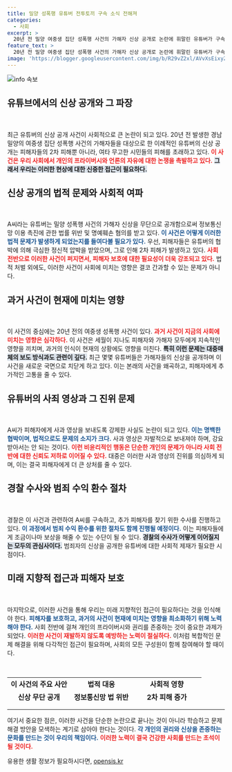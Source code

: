 ```yaml
---
title: 밀양 성폭행 유튜버 전투토끼 구속 소식 전해져
categories:
  - 사회
excerpt: >
  20년 전 밀양 여중생 집단 성폭행 사건의 가해자 신상 공개로 논란에 휘말린 유튜버가 구속됐다. 협박과 범죄수익 환수까지, 이 사건이 다시 주목받고 있다! 클릭해 자세히 알아보세요!
feature_text: >
  20년 전 밀양 여중생 집단 성폭행 사건의 가해자 신상 공개로 논란에 휘말린 유튜버가 구속됐다. 협박과 범죄수익 환수까지, 이 사건이 다시 주목받고 있다! 클릭해 자세히 알아보세요!
image: 'https://blogger.googleusercontent.com/img/b/R29vZ2xl/AVvXsEixyZcFfHzMRdzZMjFBmAUKJYCLCGyLL1o632UiGVXcaFdKo_bkvkuCioo0uUKlGfBVcT3P84aROyZIXSBEx3Aw5nCQ3pTgDom1WDC4m8eifvWiAmWEEVb4x6G_l8C0QH225ldMjyaFvpxGEBGNO37VmDTDMHGhJPq73UglMfDca1-0aw/s1600/blogspot.png'
---
```


<p><img src="https://blogger.googleusercontent.com/img/b/R29vZ2xl/AVvXsEixyZcFfHzMRdzZMjFBmAUKJYCLCGyLL1o632UiGVXcaFdKo_bkvkuCioo0uUKlGfBVcT3P84aROyZIXSBEx3Aw5nCQ3pTgDom1WDC4m8eifvWiAmWEEVb4x6G_l8C0QH225ldMjyaFvpxGEBGNO37VmDTDMHGhJPq73UglMfDca1-0aw/s1600/blogspot.png" alt="info 속보" /></p>

<h2 data-ke-size="size26">유튜브에서의 신상 공개와 그 파장</h2>

<p data-ke-size="size16">&nbsp;</p>

<p>최근 유튜버의 신상 공개 사건이 사회적으로 큰 논란이 되고 있다. 20년 전 발생한 경남 밀양의 여중생 집단 성폭행 사건의 가해자들을 대상으로 한 이례적인 유튜버의 신상 공개는 피해자들의 2차 피해뿐 아니라, 여타 무고한 시민들의 피해를 초래하고 있다. <b><span style="color: #ee2323;">이 사건은 우리 사회에서 개인의 프라이버시와 언론의 자유에 대한 논쟁을 촉발하고 있다.</span></b> <b><span style="background-color: #21538527;">그래서 우리는 이러한 현상에 대한 신중한 접근이 필요하다.</span></b> </p>

<h2 data-ke-size="size26">신상 공개의 법적 문제와 사회적 여파</h2>

<p data-ke-size="size16">&nbsp;</p>

<p>A씨라는 유튜버는 밀양 성폭행 사건의 가해자 신상을 무단으로 공개함으로써 정보통신망 이용 촉진에 관한 법률 위반 및 명예훼손 혐의를 받고 있다. <b><span style="color: #1a5490;">이 사건은 어떻게 이러한 법적 문제가 발생하게 되었는지를 들여다볼 필요가 있다.</span></b> 우선, 피해자들은 유튜버의 협박에 의해 극심한 정신적 압박을 받았으며, 그로 인해 2차 피해가 발생하고 있다. <b><span style="color: #ee2323;">사회 전반으로 이러한 사건이 퍼지면서, 피해자 보호에 대한 필요성이 더욱 강조되고 있다.</span></b>  법적 처벌 외에도, 이러한 사건이 사회에 미치는 영향은 결코 간과할 수 있는 문제가 아니다.</p>

<h2 data-ke-size="size26">과거 사건이 현재에 미치는 영향</h2>

<p data-ke-size="size16">&nbsp;</p>

<p>이 사건의 중심에는 20년 전의 여중생 성폭행 사건이 있다. <b><span style="color: #ee2323;">과거 사건이 지금의 사회에 미치는 영향은 심각하다.</span></b> 이 사건은 세월이 지나도 피해자와 가해자 모두에게 지속적인 영향을 끼치며, 과거의 인식이 현재의 상황에도 영향을 미친다. <b><span style="background-color: #21538527;">특히 이런 문제는 대중매체의 보도 방식과도 관련이 깊다.</span></b>  최근 몇몇 유튜버들은 가해자들의 신상을 공개하며 이 사건을 새로운 국면으로 치닫게 하고 있다. 이는 본래의 사건을 왜곡하고, 피해자에게 추가적인 고통을 줄 수 있다.</p>

<h2 data-ke-size="size26">유튜버의 사죄 영상과 그 진위 문제</h2>

<p data-ke-size="size16">&nbsp;</p>

<p>A씨가 피해자에게 사과 영상을 보내도록 강제한 사실도 논란이 되고 있다. <b><span style="color: #1a5490;">이는 명백한 협박이며, 법적으로도 문제의 소지가 크다.</span></b> 사과 영상은 자발적으로 보내져야 하며, 강요받아서는 안 되는 것이다. <b><span style="color: #ee2323;">이런 비윤리적인 행동은 단순한 개인의 문제가 아니라 사회 전반에 대한 신뢰도 저하로 이어질 수 있다.</span></b> 대중은 이러한 사과 영상의 진위를 의심하게 되며, 이는 결국 피해자에게 더 큰 상처를 줄 수 있다.</p>

<h2 data-ke-size="size26">경찰 수사와 범죄 수익 환수 절차</h2>

<p data-ke-size="size16">&nbsp;</p>

<p>경찰은 이 사건과 관련하여 A씨를 구속하고, 추가 피해자를 찾기 위한 수사를 진행하고 있다. <b><span style="color: #1a5490;">이 과정에서 범죄 수익 환수를 위한 절차도 함께 진행될 예정이다.</span></b> 이는 피해자들에게 조금이나마 보상을 해줄 수 있는 수단이 될 수 있다. <b><span style="background-color: #21538527;">경찰의 수사가 어떻게 이어질지는 모두의 관심사이다.</span></b> 범죄자의 신상을 공개한 유튜버에 대한 사회적 제재가 필요한 시점이다.</p>

<h2 data-ke-size="size26">미래 지향적 접근과 피해자 보호</h2>

<p data-ke-size="size16">&nbsp;</p>

<p>마지막으로, 이러한 사건을 통해 우리는 미래 지향적인 접근이 필요하다는 것을 인식해야 한다. <b><span style="color: #1a5490;">피해자를 보호하고, 과거의 사건이 현재에 미치는 영향을 최소화하기 위해 노력해야 한다.</span></b> 사회 전반에 걸쳐 개인의 프라이버시와 권리를 존중하는 것이 중요한 과제가 되었다. <b><span style="color: #ee2323;">이러한 사건이 재발하지 않도록 예방하는 노력이 절실하다.</span></b> 이처럼 복합적인 문제 해결을 위해 다각적인 접근이 필요하며, 사회의 모든 구성원이 함께 참여해야 할 때이다. </p>

<p data-ke-size="size16">&nbsp;</p> 

<table style="border-collapse: collapse; width: 100%; height: 58px;">
<tbody>
<tr>
<td style="text-align: center; height: 17px;"><b>이 사건의 주요 사안</b></td>
<td style="text-align: center; height: 17px;"><b>법적 대응</b></td>
<td style="text-align: center; height: 17px;"><b>사회적 영향</b></td>
</tr>
<tr>
<td style="text-align: center; height: 17px;"><b>신상 무단 공개</b></td>
<td style="text-align: center; height: 17px;"><b>정보통신망 법 위반</b></td>
<td style="text-align: center; height: 17px;"><b>2차 피해 증가</b></td>
</tr>
<tr>
<td style="text-align: center; height: 17px;"><b>사과 영상 강요</b></td>
<td style="text-align: center; height: 17px;"><b>협박 혐의</b></td>
<td style="text-align: center; height: 17px;"><b>사회적 신뢰도 저하</b></td>
</tr>
<tr>
<td style="text-align: center; height: 17px;"><b>피해자 보호 필요성</b></td>
<td style="text-align: center; height: 17px;"><b>범죄 수익 환수</b></td>
<td style="text-align: center; height: 17px;"><b>미래 지향적 접근 필요</b></td>
</tr>
</tbody>
</table>

<hr> 

<p>여기서 중요한 점은, 이러한 사건을 단순한 논란으로 끝나는 것이 아니라 학습하고 문제 해결 방안을 모색하는 계기로 삼아야 한다는 것이다. <b><span style="color: #1a5490;">각 개인의 권리와 신상을 존중하는 문화를 만드는 것이 우리의 책임이다.</span></b> <b><span style="color: #ee2323;">이러한 노력이 결국 건강한 사회를 만드는 초석이 될 것이다.</span></b></p>
유용한 생활 정보가 필요하시다면, <a href="https://opensis.kr" rel="dofollow">opensis.kr</a>


